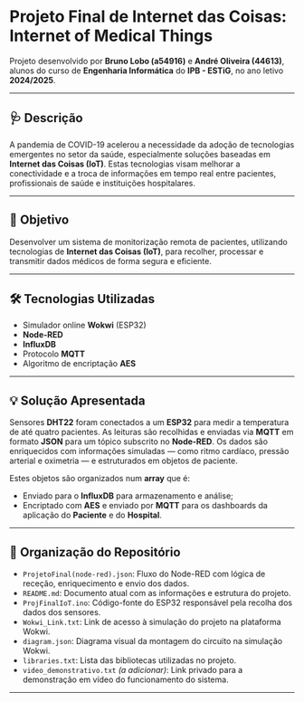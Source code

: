# **Projeto Final de Internet das Coisas: Internet of Medical Things**

Projeto desenvolvido por **Bruno Lobo (a54916)** e **André Oliveira (44613)**, alunos do curso de **Engenharia Informática** do **IPB - ESTiG**, no ano letivo **2024/2025**.

---

## 🩺 Descrição

A pandemia de COVID-19 acelerou a necessidade da adoção de tecnologias emergentes no setor da saúde, especialmente soluções baseadas em **Internet das Coisas (IoT)**. Estas tecnologias visam melhorar a conectividade e a troca de informações em tempo real entre pacientes, profissionais de saúde e instituições hospitalares.

---

## 🎯 Objetivo

Desenvolver um sistema de monitorização remota de pacientes, utilizando tecnologias de **Internet das Coisas (IoT)**, para recolher, processar e transmitir dados médicos de forma segura e eficiente.

---

## 🛠️ Tecnologias Utilizadas

- Simulador online **Wokwi** (ESP32)
- **Node-RED**
- **InfluxDB**
- Protocolo **MQTT**
- Algoritmo de encriptação **AES**

---

## 💡 Solução Apresentada

Sensores **DHT22** foram conectados a um **ESP32** para medir a temperatura de até quatro pacientes. As leituras são recolhidas e enviadas via **MQTT** em formato **JSON** para um tópico subscrito no **Node-RED**. Os dados são enriquecidos com informações simuladas — como ritmo cardíaco, pressão arterial e oximetria — e estruturados em objetos de paciente.

Estes objetos são organizados num **array** que é:

- Enviado para o **InfluxDB** para armazenamento e análise;
- Encriptado com **AES** e enviado por **MQTT** para os dashboards da aplicação do **Paciente** e do **Hospital**.

---

## 📁 Organização do Repositório

- `ProjetoFinal(node-red).json`: Fluxo do Node-RED com lógica de receção, enriquecimento e envio dos dados.
- `README.md`: Documento atual com as informações e estrutura do projeto.
- `ProjFinalIoT.ino`: Código-fonte do ESP32 responsável pela recolha dos dados dos sensores.
- `Wokwi_Link.txt`: Link de acesso à simulação do projeto na plataforma Wokwi.
- `diagram.json`: Diagrama visual da montagem do circuito na simulação Wokwi.
- `libraries.txt`: Lista das bibliotecas utilizadas no projeto.
- `video_demonstrativo.txt` *(a adicionar)*: Link privado para a demonstração em vídeo do funcionamento do sistema.

---
